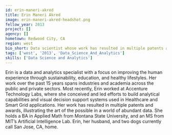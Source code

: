 ```yaml
---
id: erin-maneri-akred
title: Erin Maneri Akred
image: erin-maneri-akred-headshot.png
fellow_year: 2013
project: []
agency: []
hometown: Redwood City, CA
region: west
bio_short: Data scientist whose work has resulted in multiple patents and awards, illustrating the art of the possible in a world of abundant data.
tags: ['west', '2013', 'Data_Science_And_Analytics']
skills: ['Data Science and Analytics']
---
```


Erin is a data and analytics specialist with a focus on improving the human experience through sustainability, education, and healthy lifestyles.  Her work over the past 15 years spans industries and academia across the public and private sectors.  Most recently, Erin worked at Accenture Technology Labs, where she conceived and led efforts to build analytical capabilities and visual decision support systems used in Healthcare and Smart Grid applications.  Her work has resulted in multiple patents and awards, illustrating the art of the possible in a world of abundant data.  She holds a BA in Applied Math from Montana State University, and an MS from MIT’s Artificial Intelligence Lab.  Erin, her husband, and two dogs currently call San Jose, CA, home.
